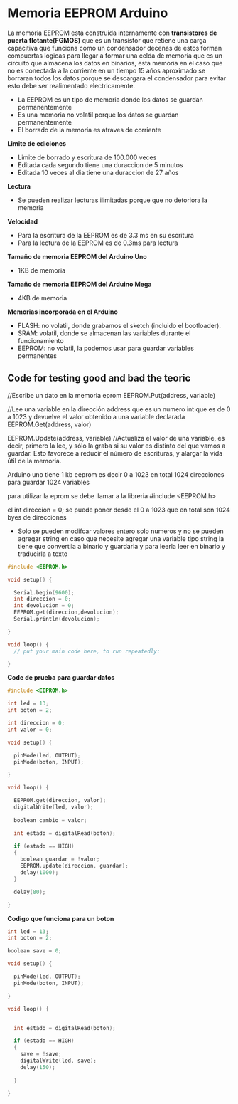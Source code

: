 # Memoria EEPROM Arduino

La memoria EEPROM esta construida internamente con **transistores de puerta flotante(FGMOS)** que es un transistor que retiene una carga capacitiva que funciona como un condensador decenas de estos forman compuertas logicas para llegar a formar una celda de memoria que es un circuito que almacena los datos en binarios, esta memoria en el caso que no es conectada a la corriente en un tiempo 15 años aproximado se borraran todos los datos porque se descargara el condensador para evitar esto debe ser realimentado electricamente.

* La EEPROM es un tipo de memoria donde los datos se guardan permanentemente
* Es una memoria no volatil porque los datos se guardan permanentemente
* El borrado de la memoria es atraves de corriente


**Limite de ediciones**
* Limite de borrado y escritura de 100.000 veces 
* Editada cada segundo tiene una duraccion de 5 minutos
* Editada 10 veces al dia tiene una duraccion de 27 años

**Lectura**
* Se pueden realizar lecturas ilimitadas porque que no detoriora la memoria

**Velocidad**
* Para la escritura de la EEPROM es de 3.3 ms en su escritura 
* Para la lectura de la EEPROM es de 0.3ms para lectura


**Tamaño de memoria EEPROM del Arduino Uno**
* 1KB de memoria

**Tamaño de memoria EEPROM del Arduino Mega**
* 4KB de memoria

**Memorias incorporada en el Arduino**
* FLASH: no volatil, donde grabamos el sketch (incluido el bootloader).
* SRAM: volatil, donde se almacenan las variables durante el funcionamiento
* EEPROM: no volatil, la podemos usar para guardar variables permanentes

## Code for testing good and bad the teoric 


//Escribe un dato en la memoria eprom
EEPROM.Put(address, variable) 

//Lee una variable en la dirección address que es un numero int que es de 0 a 1023 y devuelve el valor obtenido a una variable declarada 
EEPROM.Get(address, valor) 

EEPROM.Update(address, variable)
//Actualiza el valor de una variable, es decir, primero la lee, y sólo la graba si su valor es distinto del que vamos a guardar. Esto favorece a reducir el número de escrituras, y alargar la vida útil de la memoria.


Arduino uno tiene 1 kb eeprom es decir 0 a 1023 en total 1024 direcciones para guardar 1024 variables


para utilizar la eprom se debe llamar a la libreria #include <EEPROM.h>


el int direccion = 0; se puede poner desde el 0 a 1023 que en total son 1024 byes de direcciones

* Solo se pueden modifcar valores entero solo numeros y no se pueden agregar string en caso que necesite agregar una variable tipo string la tiene que convertila a binario y guardarla y para leerla leer en binario y traducirla a texto

```c++
#include <EEPROM.h>

void setup() {

  Serial.begin(9600);
  int direccion = 0;
  int devolucion = 0;
  EEPROM.get(direccion,devolucion);
  Serial.println(devolucion);

}

void loop() {
  // put your main code here, to run repeatedly:

}
```

**Code de prueba para guardar datos**

```c++
#include <EEPROM.h>

int led = 13;
int boton = 2;

int direccion = 0;
int valor = 0;

void setup() {

  pinMode(led, OUTPUT);
  pinMode(boton, INPUT);

}

void loop() {

  EEPROM.get(direccion, valor);
  digitalWrite(led, valor);
  
  boolean cambio = valor;

  int estado = digitalRead(boton);

  if (estado == HIGH)
  {
    boolean guardar = !valor;
    EEPROM.update(direccion, guardar);
    delay(1000);
  }

  delay(80);

}
```


**Codigo que funciona para un boton**

```c++
int led = 13;
int boton = 2;

boolean save = 0;

void setup() {

  pinMode(led, OUTPUT);
  pinMode(boton, INPUT);

}

void loop() {


  int estado = digitalRead(boton);

  if (estado == HIGH)
  {
    save = !save;
    digitalWrite(led, save);
    delay(150);
    
  }

}
```
